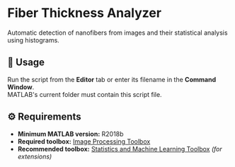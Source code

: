 # Fiber Thickness Analyzer

Automatic detection of nanofibers from images and their statistical analysis using histograms.

## 📌 Usage
Run the script from the **Editor** tab or enter its filename in the **Command Window**.  
MATLAB's current folder must contain this script file.

## ⚙️ Requirements
- **Minimum MATLAB version:** R2018b  
- **Required toolbox:** [Image Processing Toolbox](https://www.mathworks.com/products/image.html)  
- **Recommended toolbox:** [Statistics and Machine Learning Toolbox](https://www.mathworks.com/products/statistics.html) *(for extensions)*
